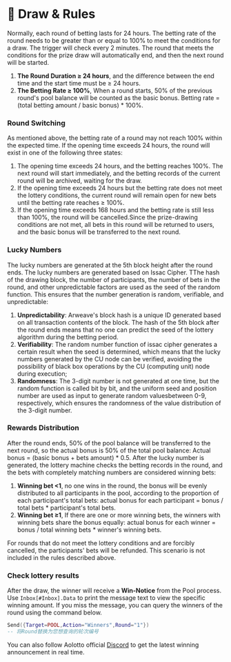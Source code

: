 # 🌟 Draw & Rules

Normally, each round of betting lasts for 24 hours. The betting rate of the round needs to be greater than or equal to 100% to meet the conditions for a draw. The trigger will check every 2 minutes. The round that meets the conditions for the prize draw will automatically end, and then the next round will be started.

1. **The Round Duration ≥ 24 hours**, and the difference between the end time and the start time must be ≥ 24 hours.
2. **The Betting Rate ≥ 100%**, When a round starts, 50% of the previous round's pool balance will be counted as the basic bonus. Betting rate = (total betting amount / basic bonus) \* 100%.

### **Round Switching**

As mentioned above, the betting rate of a round may not reach 100% within the expected time. If the opening time exceeds 24 hours, the round will exist in one of the following three states:

1. The opening time exceeds 24 hours, and the betting reaches 100%. The next round will start immediately, and the betting records of the current round will be archived, waiting for the draw.
2. If the opening time exceeds 24 hours but the betting rate does not meet the lottery conditions, the current round will remain open for new bets until the betting rate reaches ≥ 100%.
3. If the opening time exceeds 168 hours and the betting rate is still less than 100%, the round will be cancelled.Since the prize-drawing conditions are not met, all bets in this round will be returned to users, and the basic bonus will be transferred to the next round.

### Lucky Numbers

The lucky numbers are generated at the 5th block height after the round ends. The lucky numbers are generated based on Issac Cipher. TThe hash of the drawing block, the number of participants, the number of bets in the round, and other unpredictable factors are used as the seed of the random function. This ensures that the number generation is random, verifiable, and unpredictable:

1. **Unpredictability**: Arweave's block hash is a unique ID generated based on all transaction contents of the block. The hash of the 5th block after the round ends means that no one can predict the seed of the lottery algorithm during the betting period.
2. **Verifiability**: The random number function of issac cipher generates a certain result when the seed is determined, which means that the lucky numbers generated by the CU node can be verified, avoiding the possibility of black box operations by the CU (computing unit) node during execution;
3. **Randomness**: The 3-digit number is not generated at one time, but the random function is called bit by bit, and the uniform seed and position number are used as input to generate random values ​between 0-9, respectively, which ensures the randomness of the value distribution of the 3-digit number.

### Rewards Distribution

After the round ends, 50% of the pool balance will be transferred to the next round, so the actual bonus is 50% of the total pool balance: Actual bonus = (basic bonus + bets amount) \* 0.5. After the lucky number is generated, the lottery machine checks the betting records in the round, and the bets with completely matching numbers are considered winning bets:

1. **Winning bet <1**, no one wins in the round, the bonus will be evenly distributed to all participants in the pool, according to the proportion of each participant's total bets: actual bonus for each participant = bonus / total bets \* participant's total bets.
2. **Winning bet ≥1**, If there are one or more winning bets, the winners with winning bets share the bonus equally: actual bonus for each winner = bonus / total winning bets \* winner's winning bets.

For rounds that do not meet the lottery conditions and are forcibly cancelled, the participants' bets will be refunded. This scenario is not included in the rules described above.

### Check lottery results

After the draw, the winner will receive a **Win-Notice** from the Pool process. Use `Inbox[#Inbox].Data` to print the message text to view the specific winning amount. If you miss the message, you can query the winners of the round using the command below.

```lua
Send({Target=POOL,Action="Winners",Round="1"})
-- 将Round替换为您想查询的轮次编号
```

You can also follow Aolotto official [Discord](https://discord.com/invite/BFhkUCRjmF) to get the latest winning announcement in real time.
